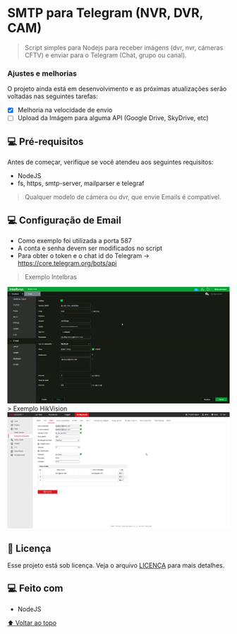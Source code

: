 # SMTP para Telegram (NVR, DVR, CAM)

<!---Esses são exemplos. Veja https://shields.io para outras pessoas ou para personalizar este conjunto de escudos. Você pode querer incluir dependências, status do projeto e informações de licença aqui--->

> Script simples para Nodejs para receber imágens (dvr, nvr, cámeras CFTV) e enviar para o Telegram (Chat, grupo ou canal).

### Ajustes e melhorias

O projeto ainda está em desenvolvimento e as próximas atualizações serão voltadas nas seguintes tarefas:

- [x] Melhoria na velocidade de envio 
- [ ] Upload da Imágem para alguma API (Google Drive, SkyDrive, etc)

## 💻 Pré-requisitos

Antes de começar, verifique se você atendeu aos seguintes requisitos:
<!---Estes são apenas requisitos de exemplo. Adicionar, duplicar ou remover conforme necessário--->
* NodeJS
* fs, https, smtp-server, mailparser e telegraf
> Qualquer modelo de cámera ou dvr, que envie Emails é compatível.

## 💻 Configuração de Email

* Como exemplo foi utilizada a porta 587
* A conta e senha devem ser modificados no script
* Para obter o token e o chat id do Telegram -> https://core.telegram.org/bots/api

> Exemplo Intelbras
<img src="msedge_Bwhvw6kJ6R.png" alt="exemplo">
> Exemplo HikVision
<img src="msedge_SkQxaS6gGV.png" alt="exemplo">

## 📝 Licença

Esse projeto está sob licença. Veja o arquivo [LICENÇA](LICENSE.md) para mais detalhes.

## 💻 Feito com
* NodeJS

[⬆ Voltar ao topo](#smtp_dvr_telegram)<br>

